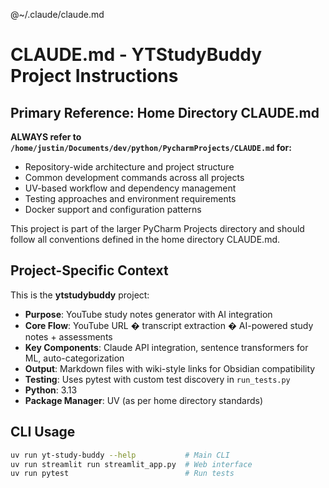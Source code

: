  @~/.claude/claude.md
# CLAUDE.md - YTStudyBuddy Project Instructions

## Primary Reference: Home Directory CLAUDE.md

**ALWAYS refer to `/home/justin/Documents/dev/python/PycharmProjects/CLAUDE.md` for:**
- Repository-wide architecture and project structure
- Common development commands across all projects
- UV-based workflow and dependency management
- Testing approaches and environment requirements
- Docker support and configuration patterns

This project is part of the larger PyCharm Projects directory and should follow all conventions defined in the home directory CLAUDE.md.

## Project-Specific Context

This is the **ytstudybuddy** project:
- **Purpose**: YouTube study notes generator with AI integration
- **Core Flow**: YouTube URL � transcript extraction � AI-powered study notes + assessments
- **Key Components**: Claude API integration, sentence transformers for ML, auto-categorization
- **Output**: Markdown files with wiki-style links for Obsidian compatibility
- **Testing**: Uses pytest with custom test discovery in `run_tests.py`
- **Python**: 3.13
- **Package Manager**: UV (as per home directory standards)

## CLI Usage

```bash
uv run yt-study-buddy --help           # Main CLI
uv run streamlit run streamlit_app.py  # Web interface
uv run pytest                          # Run tests
```